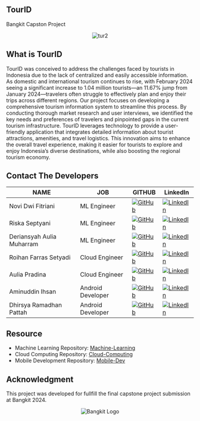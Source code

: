 ## TourID
Bangkit Capston Project
<p align="center">
    <img src="https://github.com/TourID/Machine-Learning/assets/159881870/e6be832b-8bc3-4259-9508-7ea4ba7503b6" alt="tur2">
</p>

## What is TourID
TourID was conceived to address the challenges faced by tourists in Indonesia due to the lack of centralized and easily accessible information. As domestic and international tourism continues to rise, with February 2024 seeing a significant increase to 1.04 million tourists—an 11.67% jump from January 2024—travelers often struggle to effectively plan and enjoy their trips across different regions. Our project focuses on developing a comprehensive tourism information system to streamline this process. By conducting thorough market research and user interviews, we identified the key needs and preferences of travelers and pinpointed gaps in the current tourism infrastructure. TourID leverages technology to provide a user-friendly application that integrates detailed information about tourist attractions, amenities, and travel logistics. This innovation aims to enhance the overall travel experience, making it easier for tourists to explore and enjoy Indonesia’s diverse destinations, while also boosting the regional tourism economy.

## Contact The Developers

| NAME | JOB | GITHUB |	LinkedIn |
| ------ | ------ | ------ | ------ |
| Novi Dwi Fitriani  | ML Engineer | [![GitHub](https://img.shields.io/badge/GitHub-black?style=flat-square&logo=github)](https://github.com/noviidwi) | [![LinkedIn](https://img.shields.io/badge/LinkedIn-blue?style=flat-square&logo=linkedin)](https://www.linkedin.com/in/novidf/) |
| Riska Septyani| ML Engineer | [![GitHub](https://img.shields.io/badge/GitHub-black?style=flat-square&logo=github)](https://github.com/riskasptyani) | [![LinkedIn](https://img.shields.io/badge/LinkedIn-blue?style=flat-square&logo=linkedin)](https://www.linkedin.com/in/riskaseptyani) |
| Deriansyah Aulia Muharram | ML Engineer  |  [![GitHub](https://img.shields.io/badge/GitHub-black?style=flat-square&logo=github)](https://github.com/smerull) | [![LinkedIn](https://img.shields.io/badge/LinkedIn-blue?style=flat-square&logo=linkedin)](https://www.linkedin.com/in/deriansyah-aulia-muharram) |
| Roihan Farras Setyadi | Cloud Engineer | [![GitHub](https://img.shields.io/badge/GitHub-black?style=flat-square&logo=github)](https://github.com/Roihan1303) | [![LinkedIn](https://img.shields.io/badge/LinkedIn-blue?style=flat-square&logo=linkedin)](https://www.linkedin.com/in/roihanfarrassetyadi) |
| Aulia Pradina | Cloud Engineer  | [![GitHub](https://img.shields.io/badge/GitHub-black?style=flat-square&logo=github)](https://github.com/smerull) | [![LinkedIn](https://img.shields.io/badge/LinkedIn-blue?style=flat-square&logo=linkedin)](https://www.linkedin.com/in/deriansyah-aulia-muharram) |
| Aminuddin Ihsan | Android Developer | [![GitHub](https://img.shields.io/badge/GitHub-black?style=flat-square&logo=github)](https://github.com/smerull) | [![LinkedIn](https://img.shields.io/badge/LinkedIn-blue?style=flat-square&logo=linkedin)](https://www.linkedin.com/in/deriansyah-aulia-muharram) |
| Dhirsya Ramadhan Pattah | Android Developer | [![GitHub](https://img.shields.io/badge/GitHub-black?style=flat-square&logo=github)](https://github.com/smerull) | [![LinkedIn](https://img.shields.io/badge/LinkedIn-blue?style=flat-square&logo=linkedin)](https://www.linkedin.com/in/deriansyah-aulia-muharram) |

## Resource
- Machine Learning Repository: [Machine-Learning](https://github.com/TourID/Machine-Learning)
- Cloud Computing Repository: [Cloud-Computing](https://github.com/TourID/Cloud-Computing)
- Mobile Development Repository: [Mobile-Dev](https://github.com/TourID/Mobile-Dev)
  
## Acknowledgment
This project was developed for fullfill the final capstone project submission at Bangkit 2024.
<p align="center">
  <img src="https://hackmd.io/_uploads/r1VL5VVvh.png" alt="Bangkit Logo">
</p>
